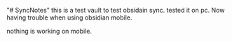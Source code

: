 "# SyncNotes" 
this is a test vault to test obsidain sync.
tested it on pc. 
Now having trouble when using obsidian mobile.

nothing is working on mobile.
